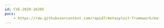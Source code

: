 ```yaml
---
id: CVE-2020-16205
pocs:
    - https://raw.githubusercontent.com/rapid7/metasploit-framework/master/modules/exploits/linux/http/geutebruck_testaction_exec.rb
---
```


